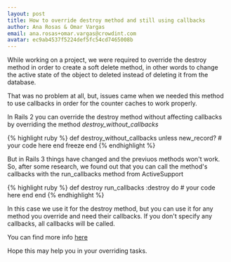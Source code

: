 ```yaml
---
layout: post
title: How to override destroy method and still using callbacks 
author: Ana Rosas & Omar Vargas
email: ana.rosas+omar.vargas@crowdint.com
avatar: ec9ab4537f5224def5fc54cd7465008b
---
```

While working on a project, we were required to override the
destroy method in order to create a soft delete method, in other words
to change the active state of the object to deleted instead of deleting
it from the database.

That was no problem at all, but, issues came when we needed this method to use
callbacks in order for the counter caches to work properly.

In Rails 2 you can override the destroy method without affecting callbacks
by overriding the method *destroy_without_callbacks*

{% highlight ruby %}
  def destroy_without_callbacks
    unless new_record?
      # your code here
    end
    freeze
  end
{% endhighlight %}

But in Rails 3 things have changed and the previuos methods won't
work. So, after some research, we found out that you can call the method's
callbacks with the run_callbacks method from ActiveSupport

{% highlight ruby %}
    def destroy
      run_callbacks :destroy do
        # your code here
      end
    end
{% endhighlight %}

In this case we use it for the destroy method, but you can use it for
any method you override and need their callbacks. If you don't specify
any callbacks, all callbacks will be called.

You can find more info
[here](http://api.rubyonrails.org/classes/ActiveSupport/Callbacks.html)

Hope this may help you in your overriding tasks.

